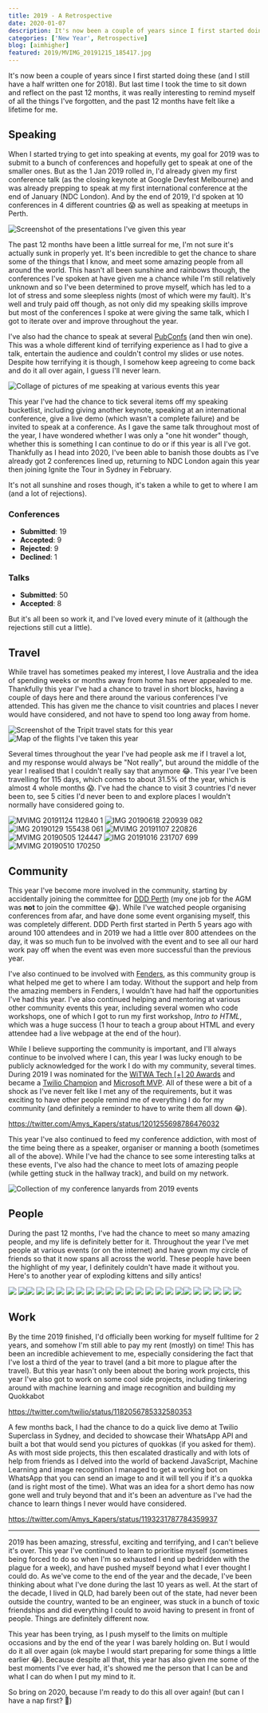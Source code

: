 ```yaml
---
title: 2019 - A Retrospective
date: 2020-01-07
description: It's now been a couple of years since I first started doing these (and I still have a half written one for 2018). But last time I took the time to sit down and reflect on the past 12 months, it was really interesting to remind myself of all the things I've forgotten, and the past 12 months have felt like a lifetime for me.
categories: ['New Year', Retrospective]
blog: [aimhigher]
featured: 2019/MVIMG_20191215_185417.jpg
---
```


It's now been a couple of years since I first started doing these (and I still have a half written one for 2018). But last time I took the time to sit down and reflect on the past 12 months, it was really interesting to remind myself of all the things I've forgotten, and the past 12 months have felt like a lifetime for me.

## Speaking

When I started trying to get into speaking at events, my goal for 2019 was to submit to a bunch of conferences and hopefully get to speak at one of the smaller ones. But as the 1 Jan 2019 rolled in, I'd already given my first conference talk (as the closing keynote at Google Devfest Melbourne) and was already prepping to speak at my first international conference at the end of January (NDC London).   And by the end of 2019, I'd spoken at 10 conferences in 4 different countries 😱 as well as speaking at meetups in Perth.

<img src="/img/2019/sfa.png" alt="Screenshot of the presentations I've given this year">

The past 12 months have been a little surreal for me, I'm not sure it's actually sunk in properly yet. It's been incredible to get the chance to share some of the things that I know, and meet some amazing people from all around the world. This hasn't all been sunshine and rainbows though, the conferences I've spoken at have given me a chance while I'm still relatively unknown and so I've been determined to prove myself, which has led to a lot of stress and some sleepless nights (most of which were my fault). It's well and truly paid off though, as not only did my speaking skills improve but most of the conferences I spoke at were giving the same talk, which I got to iterate over and improve throughout the year.

I've also had the chance to speak at several [PubConfs](https://pubconf.io/speakers/amy_kapernick/) (and then win one). This was a whole different kind of terrifying experience as I had to give a talk, entertain the audience and couldn't control my slides or use notes. Despite how terrifying it is though, I somehow keep agreeing to come back and do it all over again, I guess I'll never learn.

<img src="/img/2019/Speaking_Pictures.jpg" alt="Collage of pictures of me speaking at various events this year">

This year I've had the chance to tick several items off my speaking bucketlist, including giving another keynote, speaking at an international conference, give a live demo (which wasn't a complete failure) and be invited to speak at a conference. As I gave the same talk throughout most of the year, I have wondered whether I was only a "one hit wonder" though, whether this is something I can continue to do or if this year is all I've got. Thankfully as I head into 2020, I've been able to banish those doubts as I've already got 2 conferences lined up, returning to NDC London again this year then joining Ignite the Tour in Sydney in February.

It's not all sunshine and roses though, it's taken a while to get to where I am (and a lot of rejections).

### Conferences
- __Submitted__: 19
- __Accepted__: 9
- __Rejected__: 9
- __Declined__: 1

### Talks
- __Submitted__: 50
- __Accepted__: 8

But it's all been so work it, and I've loved every minute of it (although the rejections still cut a little).


## Travel

While travel has sometimes peaked my interest, I love Australia and the idea of spending weeks or months away from home has never appealed to me. Thankfully this year I've had a chance to travel in short blocks, having a couple of days here and there around the various conferences I've attended. This has given me the chance to visit countries and places I never would have considered, and not have to spend too long away from home.

<div class="gallery"><img src="/img/2019/nse-4350571241641513084-tripit_stats.png.png" alt="Screenshot of the Tripit travel stats for this year">
<img src="/img/2019/Untitled.png" alt="Map of the flights I've taken this year"></div>

Several times throughout the year I've had people ask me if I travel a lot, and my response would always be "Not really", but around the middle of the year I realised that I couldn't really say that anymore 😂. This year I've been travelling for 115 days, which comes to about 31.5% of the year, which is almost 4 whole months 😱. I've had the chance to visit 3 countries I'd never been to, see 5 cities I'd never been to and explore places I wouldn't normally have considered going to.
  
<div class="gallery"><img src="/img/2019/MVIMG_20191124_112840_1.jpg" alt="MVIMG 20191124 112840 1"> <img src="/img/2019/IMG_20190618_220939_082.jpg" alt="IMG 20190618 220939 082"> <img src="/img/2019/IMG_20190129_155438_061.jpg" alt="IMG 20190129 155438 061"> <img src="/img/2019/MVIMG_20191107_220826.jpg" alt="MVIMG 20191107 220826"> <img src="/img/2019/MVIMG_20190505_124447.jpg" alt="MVIMG 20190505 124447"> <img src="/img/2019/IMG_20191016_231707_699.jpg" alt="IMG 20191016 231707 699"> <img src="/img/2019/MVIMG_20190510_170250.jpg" alt="MVIMG 20190510 170250"></div>


  
## Community

This year I've become more involved in the community, starting by accidentally joining the committee for [DDD Perth](https://dddperth.com/) (my one job for the AGM was **not** to join the committee 😂). While I've watched people organising conferences from afar, and have done some event organising myself, this was completely different. DDD Perth first started in Perth 5 years ago with around 100 attendees and in 2019 we had a little over 800 attendees on the day, it was so much fun to be involved with the event and to see all our hard work pay off when the event was even more successful than the previous year.

I've also continued to be involved with [Fenders](https://www.fenders.co/), as this community group is what helped me get to where I am today. Without the support and help from the amazing members in Fenders, I wouldn't have had half the opportunities I've had this year. I've also continued helping and mentoring at various other community events this year, including several women who code workshops, one of which I got to run my first workshop, *Intro to HTML*, which was a huge success (1 hour to teach a group about HTML and every attendee had a live webpage at the end of the hour).

While I believe supporting the community is important, and I'll always continue to be involved where I can, this year I was lucky enough to be publicly acknowledged for the work I do with my community, several times. During 2019 I was nominated for the [WiTWA Tech [+] 20 Awards](https://www.witwa.org.au/nominees) and became a [Twilio Champion](https://www.twilio.com/champions) and [Microsoft MVP](https://mvp.microsoft.com/en-us/PublicProfile/5003595?fullName=Amy%20Kapernick). All of these were a bit of a shock as I've never felt like I met any of the requirements, but it was exciting to have other people remind me of everything I do for my community (and definitely a reminder to have to write them all down 😂).

https://twitter.com/Amys_Kapers/status/1201255698786476032

This year I've also continued to feed my conference addiction, with most of the time being there as a speaker, organiser or manning a booth (sometimes all of the above). While I've had the chance to see some interesting talks at these events, I've also had the chance to meet lots of amazing people (while getting stuck in the hallway track), and build on my network.

<img src="/img/2019/MVIMG_20200107_095616.jpg" alt="Collection of my conference lanyards from 2019 events">

## People

During the past 12 months, I've had the chance to meet so many amazing people, and my life is definitely better for it. Throughout the year I've met people at various events (or on the internet) and have grown my circle of friends so that it now spans all across the world. These people have been the highlight of my year, I definitely couldn't have made it without you. Here's to another year of exploding kittens and silly antics!

<div class="gallery">
<img src="/img/2019/MVIMG_20191209_202352.jpg" /> <img src="/img/2019/MVIMG_20191024_171521.jpg" /><img src="/img/2019/IMG_20190921_091543_1.jpg" /> <img src="/img/2019/IMG_20191003_181036.jpg" /> <img src="/img/2019/IMG_20191011_172204.jpg" /> <img src="/img/2019/IMG_20191016_084335.jpg" /> <img src="/img/2019/MVIMG_20191031_140319.jpg" /> <img src="/img/2019/MVIMG_20191122_230757.jpg" /> <img src="/img/2019/MVIMG_20191130_190219.jpg" /> <img src="/img/2019/MVIMG_20191115_105654.jpg" /> <img src="/img/2019/MVIMG_20190403_180230.jpg" /> <img src="/img/2019/MVIMG_20190131_130914.jpg" /> <img src="/img/2019/MVIMG_20190522_195039.jpg" /> <img src="/img/2019/IMG_20190628_125548.jpg" /> <img src="/img/2019/MVIMG_20190830_150824_1.jpg" /> <img src="/img/2019/MVIMG_20190621_000215.jpg" /> <img src="/img/2019/MVIMG_20190619_161820.jpg" /> <img src="/img/2019/MVIMG_20190621_101546_1.jpg" /><img src="/img/2019/MVIMG_20190507_191335.jpg" /> <img src="/img/2019/IMG_20190808_185902_230.jpg" /> <img src="/img/2019/IMG_20190924_111452_628.jpg" /> <img src="/img/2019/MVIMG_20191209_095959.jpg" /> <img src="/img/2019/IMG_20190805_165610_391.jpg" /> <img src="/img/2019/74153851_10157597523393468_9054970097210228736_n.jpg" />
</div>

  
## Work

By the time 2019 finished, I'd officially been working for myself fulltime for 2 years, and somehow I'm still able to pay my rent (mostly) on time! This has been an incredible achievement to me, especially considering the fact that I've lost a third of the year to travel (and a bit more to plague after the travel). But this year hasn't only been about the boring work projects, this year I've also got to work on some cool side projects, including tinkering around with machine learning and image recognition and building my Quokkabot

https://twitter.com/twilio/status/1182056785332580353

A few months back, I had the chance to do a quick live demo at Twilio Superclass in Sydney, and decided to showcase their WhatsApp API and built a bot that would send you pictures of quokkas (if you asked for them). As with most side projects, this then escalated drastically and with lots of help from friends as I delved into the world of backend JavaScript, Machine Learning and image recognition I managed to get a working bot on WhatsApp that you can send an image to and it will tell you if it's a quokka (and is right most of the time). What was an idea for a short demo has now gone well and truly beyond that and it's been an adventure as I've had the chance to learn things I never would have considered.

https://twitter.com/Amys_Kapers/status/1193231787784359937

---

2019 has been amazing, stressful, exciting and terrifying, and I can't believe it's over. This year I've continued to learn to prioritise myself (sometimes being forced to do so when I'm so exhausted I end up bedridden with the plague for a week), and have pushed myself beyond what I ever thought I could do. As we've come to the end of the year and the decade, I've been thinking about what I've done during the last 10 years as well. At the start of the decade, I lived in QLD, had barely been out of the state, had never been outside the country, wanted to be an engineer, was stuck in a bunch of toxic friendships and did everything I could to avoid having to present in front of people. Things are definitely different now.

This year has been trying, as I push myself to the limits on multiple occasions and by the end of the year I was barely holding on. But I would do it all over again (ok maybe I would start preparing for some things a little earlier 😂). Because despite all that, this year has also given me some of the best moments I've ever had, it's showed me the person that I can be and what I can do when I put my mind to it. 

So bring on 2020, because I'm ready to do this all over again! (but can I have a nap first? 🥱)
